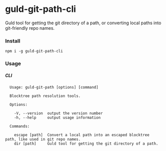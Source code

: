 # guld-git-path-cli

Guld tool for getting the git directory of a path, or converting local paths into git-friendly repo names.

### Install

```
npm i -g guld-git-path-cli
```

### Usage

##### CLI

```
  Usage: guld-git-path [options] [command]

  Blocktree path resolution tools.

  Options:

    -V, --version  output the version number
    -h, --help     output usage information

  Commands:

    escape [path]  Convert a local path into an escaped blocktree path, like used in git repo names.
    dir [path]     Guld tool for getting the git directory of a path.
```
